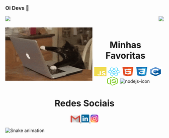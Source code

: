 ### Oi Devs 👋

<div>
  
  <img  height="140em" src="https://github-readme-stats.vercel.app/api?username=MatheusSntss&show_icons=true&theme=aura&include_all_commits=true&count_private=true"/>
  <img align="right" height="130em" src="https://github-readme-stats.vercel.app/api/top-langs/?username=MatheusSntss&layout=compact&langs_count=16&theme=aura"/>
</div>
<div  align="center"> 
  <div style="display: inline_block"><br>
    <img align="left" height="170" alt="coding-time" src="icegif-4383.gif">
    <h1 align="center">Minhas Favoritas</h1>
    <img align="center" height="30" width="40" alt="js-icon"  src="https://raw.githubusercontent.com/devicons/devicon/master/icons/javascript/javascript-plain.svg">
    <img align="center" height="30" width="40" alt="react-icon" src="https://raw.githubusercontent.com/devicons/devicon/master/icons/react/react-original.svg">
    <img align="center" height="30" width="40" alt="html-icon" src="https://raw.githubusercontent.com/devicons/devicon/master/icons/html5/html5-original.svg">
    <img align="center" height="30" width="40" alt="css-icon" src="https://raw.githubusercontent.com/devicons/devicon/master/icons/css3/css3-original.svg">
    <img align="center" height="30" width="40" alt="c-icon" src="https://raw.githubusercontent.com/devicons/devicon/master/icons/c/c-original.svg">
    <img align="center" height="30" width="40" alt="nodejs-icon" src="https://raw.githubusercontent.com/devicons/devicon/master/icons/nodejs/nodejs-original.svg">
    <img align="center" height="30" width="40" alt="nodejs-icon" src="https://raw.githubusercontent.com/jmnote/z-icons/master/svg/cpp.svg">
   </div>
    
   <h1 align="center">Redes Sociais</h1>
    <a href = "mailto: matheus.snts.pvh@gmail.com">
      <img width="30" src="gmail.svg">
    </a>
    <a href = "https://www.linkedin.com/in/matheus-santos-bezerra-b7a7aa234/">
      <img width="25" src="linkedin.svg">
    </a>
    <a href = "https://www.instagram.com/matheussnts/">
      <img width="25" src="instagram.png">
    </a>
</div>
  
![Snake animation](https://github.com/MatheusSntss/MatheusSntss/blob/output/github-contribution-grid-snake.svg)
